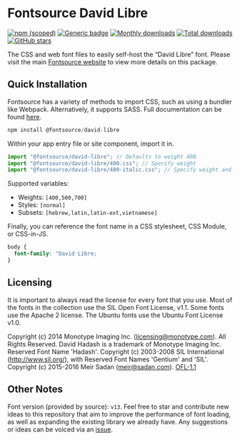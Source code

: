 # Fontsource David Libre

[![npm (scoped)](https://img.shields.io/npm/v/@fontsource/david-libre?color=brightgreen)](https://www.npmjs.com/package/@fontsource/david-libre) [![Generic badge](https://img.shields.io/badge/fontsource-passing-brightgreen)](https://github.com/fontsource/fontsource) [![Monthly downloads](https://badgen.net/npm/dm/@fontsource/david-libre)](https://github.com/fontsource/fontsource) [![Total downloads](https://badgen.net/npm/dt/@fontsource/david-libre)](https://github.com/fontsource/fontsource) [![GitHub stars](https://img.shields.io/github/stars/fontsource/fontsource.svg?style=social&label=Star)](https://github.com/fontsource/fontsource/stargazers)

The CSS and web font files to easily self-host the “David Libre” font. Please visit the main [Fontsource website](https://fontsource.org/fonts/david-libre) to view more details on this package.

## Quick Installation

Fontsource has a variety of methods to import CSS, such as using a bundler like Webpack. Alternatively, it supports SASS. Full documentation can be found [here](https://fontsource.org/docs/introduction).

```javascript
npm install @fontsource/david-libre
```

Within your app entry file or site component, import it in.

```javascript
import "@fontsource/david-libre"; // Defaults to weight 400
import "@fontsource/david-libre/400.css"; // Specify weight
import "@fontsource/david-libre/400-italic.css"; // Specify weight and style

```

Supported variables:
- Weights: `[400,500,700]`
- Styles: `[normal]`
- Subsets: `[hebrew,latin,latin-ext,vietnamese]`

Finally, you can reference the font name in a CSS stylesheet, CSS Module, or CSS-in-JS.

```css
body {
  font-family: "David Libre;
}
```

## Licensing
It is important to always read the license for every font that you use.
Most of the fonts in the collection use the SIL Open Font License, v1.1. Some fonts use the Apache 2 license. The Ubuntu fonts use the Ubuntu Font License v1.0.

Copyright (c) 2014 Monotype Imaging Inc. (licensing@monotype.com). All Rights Reserved. David Hadash is a trademark of Monotype Imaging Inc. Reserved Font Name 'Hadash'. Copyright (c) 2003-2008 SIL International (http://www.sil.org/), with Reserved Font Names 'Gentium' and 'SIL'. Copyright (c) 2015-2016 Meir Sadan (meir@sadan.com).
[OFL-1.1](http://scripts.sil.org/OFL)

## Other Notes
Font version (provided by source): `v13`.
Feel free to star and contribute new ideas to this repository that aim to improve the performance of font loading, as well as expanding the existing library we already have. Any suggestions or ideas can be voiced via an [issue](https://github.com/fontsource/fontsource/issues).